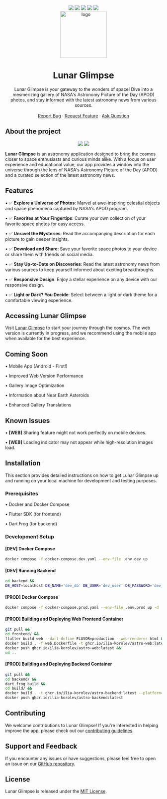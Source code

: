 <div align="center">
  <a title="Contributors" href="https://github.com/ilia-korolev/lunar-glimpse/graphs/contributors"><img src="https://img.shields.io/github/contributors/ilia-korolev/lunar-glimpse?style=for-the-badge"/></a>
  <a title="Stargazers" href="https://github.com/ilia-korolev/lunar-glimpse/stargazers"><img src="https://img.shields.io/github/stars/ilia-korolev/lunar-glimpse.svg?style=for-the-badge"/></a>
  <a title="Issues" href="https://github.com/ilia-korolev/lunar-glimpse/issues"><img src="https://img.shields.io/github/issues/ilia-korolev/lunar-glimpse.svg?style=for-the-badge"/></a>
  <a title="License" href="https://github.com/ilia-korolev/lunar-glimpse/blob/master/LICENSE"><img src="https://img.shields.io/github/license/ilia-korolev/lunar-glimpse.svg?style=for-the-badge"/></a>
  <a title="LinkedIn" href="https://www.linkedin.com/in/ikorolev-dev/"><img src="https://img.shields.io/badge/LinkedIn-555555?style=for-the-badge&logo=linkedin"/></a>
</div>

<div align="center">
  <img src="https://github.com/ilia-korolev/lunar-glimpse/assets/126729382/69bfeee3-818e-4d2f-b27e-f0a429aecf82" height="150" alt="logo"/>
  <h1 align="center">Lunar Glimpse</h1>
  <p align="center">
    Lunar Glimpse is your gateway to the wonders of space! Dive into a mesmerizing gallery of NASA's Astronomy Picture of the Day (APOD) photos, and stay informed with the latest astronomy news from various sources.
    <br />
    <br />
    <a href="https://github.com/ilia-korolev/lunar-glimpse/issues/new?template=bug_report.yaml">Report Bug</a>
    ·
    <a href="https://github.com/ilia-korolev/lunar-glimpse/issues/new?template=feature_request.yaml">Request Feature</a>
    ·
    <a href="https://github.com/ilia-korolev/lunar-glimpse/issues/new?template=question.yaml">Ask Question</a>
  </p>
</div>

## About the project

<p align="middle">
  <img src="https://github.com/ilia-korolev/lunar-glimpse/assets/126729382/33df8ebc-28dc-4bb8-8b3d-e1231ab9efa7"/>
  <img src="https://github.com/ilia-korolev/lunar-glimpse/assets/126729382/39e02c80-4b6f-4c6c-bc40-fd8948e2fcf7"/>
</p>

**Lunar Glimpse** is an astronomy application designed to bring the cosmos closer to space enthusiasts and curious minds alike. With a focus on user experience and educational value, our app provides a window into the universe through the lens of NASA's Astronomy Picture of the Day (APOD) and a curated selection of the latest astronomy news.

## Features

•  ✅ **Explore a Universe of Photos**: Marvel at awe-inspiring celestial objects and space phenomena captured by NASA's APOD program.

•  ✅ **Favorites at Your Fingertips**: Curate your own collection of your favorite space photos for easy access.

•  ✅ **Unravel the Mysteries**: Read the accompanying description for each picture to gain deeper insights.

•  ✅ **Download and Share**: Save your favorite space photos to your device or share them with friends on social media.

•  ✅ **Stay Up-to-Date on Discoveries**: Read the latest astronomy news from various sources to keep yourself informed about exciting breakthroughs.

•  ✅ **Responsive Design**: Enjoy a stellar experience on any device with our responsive design.

•  ✅ **Light or Dark? You Decide**: Select between a light or dark theme for a comfortable viewing experience.


## Accessing Lunar Glimpse

Visit [Lunar Glimpse](https://lunarglimpse.com/) to start your journey through the cosmos. The web version is currently in progress, and we recommend using the mobile app when available for the best experience.


## Coming Soon

•  Mobile App (Android - First!)

•  Improved Web Version Performance

•  Gallery Image Optimization

•  Information about Near Earth Asteroids

•  Enhanced Gallery Translations


## Known Issues

•  **[WEB]** Sharing feature might not work perfectly on mobile devices.

•  **[WEB]** Loading indicator may not appear while high-resolution images load.

## Installation

This section provides detailed instructions on how to get Lunar Glimpse up and running on your local machine for development and testing purposes.

### Prerequisites

•  Docker and Docker Compose

•  Flutter SDK (for frontend)

•  Dart Frog (for backend)


### Development Setup

#### [DEV] Docker Compose 

```bash
docker compose -f docker-compose.dev.yaml --env-file .env.dev up
```

#### [DEV] Running Backend 
```bash
cd backend &&
DB_HOST=localhost DB_NAME='dev_db' DB_USER='dev_user' DB_PASSWORD='dev_password' TRANSLATION_SOURCE=none dart_frog dev
```

#### [PROD] Docker Compose 
```bash
docker compose -f docker-compose.prod.yaml --env-file .env.prod up -d
```

#### [PROD] Building and Deploying Web Frontend Container
```bash
git pull &&
cd frontend/ &&
flutter build web --dart-define FLAVOR=production --web-renderer html &&
docker build . -f web.Dockerfile -t ghcr.io/ilia-korolev/astro-web:latest --platform=linux/amd64 &&
docker push ghcr.io/ilia-korolev/astro-web:latest &&
cd ..
```

#### [PROD] Building and Deploying Backend Container
```bash
git pull &&
cd backend/ &&
dart_frog build &&
cd build/ &&
docker build . -t ghcr.io/ilia-korolev/astro-backend:latest --platform=linux/amd64 &&
docker push ghcr.io/ilia-korolev/astro-backend:latest
```


## Contributing

We welcome contributions to Lunar Glimpse! If you're interested in helping improve the app, please check out our [contributing guidelines](CONTRIBUTING.md).


## Support and Feedback

If you encounter any issues or have suggestions, please feel free to open an issue on our [GitHub repository](https://github.com/ilia-korolev/lunar-glimpse).


## License

Lunar Glimpse is released under the [MIT License](LICENSE).